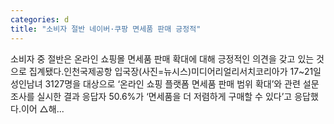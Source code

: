 ```yaml
---
categories: d
title: "소비자 절반 네이버·쿠팡 면세품 판매 긍정적"
---
```

 소비자 중 절반은 온라인 쇼핑몰 면세품 판매 확대에 대해 긍정적인 의견을 갖고 있는 것으로 집계됐다.인천국제공항 입국장(사진=뉴시스)미디어리얼리서치코리아가 17~21일 성인남녀 3127명을 대상으로 ‘온라인 쇼핑 플랫폼 면세품 판매 범위 확대’와 관련 설문조사를 실시한 결과 응답자 50.6%가 ‘면세품을 더 저렴하게 구매할 수 있다’고 응답했다.이어 △해...